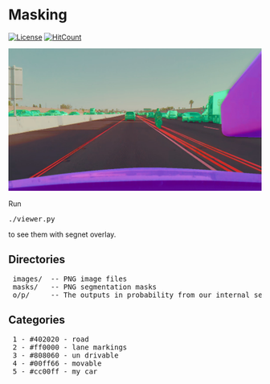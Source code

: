 # Masking

[![License](https://img.shields.io/github/license/Priteshraj10/mask_image?style=plastic)](http://hits.dwyl.com/Priteshraj10/https://githubcom/Priteshraj10/mask_image)
[![HitCount](http://hits.dwyl.com/Priteshraj10/https://githubcom/Priteshraj10/mask_image.svg)](http://hits.dwyl.com/Priteshraj10/https://githubcom/Priteshraj10/mask_image)

![Alt](sample.jpg)

Run <pre>./viewer.py</pre> to see them with segnet overlay.

## Directories

<pre>
 images/  -- PNG image files
 masks/   -- PNG segmentation masks
 o/p/     -- The outputs in probability from our internal segnet
</pre>

## Categories

<pre>
 1 - #402020 - road
 2 - #ff0000 - lane markings
 3 - #808060 - un drivable
 4 - #00ff66 - movable
 5 - #cc00ff - my car
</pre>
